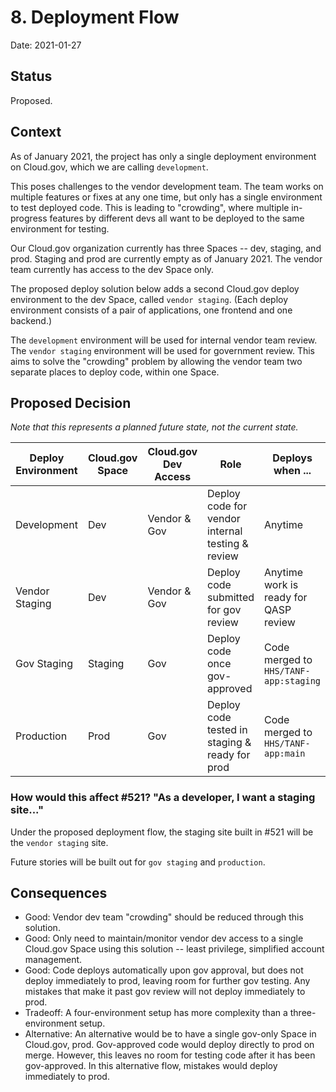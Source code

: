 # 8. Deployment Flow
Date: 2021-01-27

## Status

Proposed.

## Context

As of January 2021, the project has only a single deployment environment on Cloud.gov, which we are calling `development`.

This poses challenges to the vendor development team. The team works on multiple features or fixes at any one time, but only has a single environment to test deployed code. This is leading to "crowding", where multiple in-progress features by different devs all want to be deployed to the same environment for testing. 

Our Cloud.gov organization currently has three Spaces -- dev, staging, and prod. Staging and prod are currently empty as of January 2021. The vendor team currently has access to the dev Space only. 

The proposed deploy solution below adds a second Cloud.gov deploy environment to the dev Space, called `vendor staging`. (Each deploy environment consists of a pair of applications, one frontend and one backend.)

The `development` environment will be used for internal vendor team review. The `vendor staging` environment will be used for government review. This aims to solve the "crowding" problem by allowing the vendor team two separate places to deploy code, within one Space.

## Proposed Decision

_Note that this represents a planned future state, not the current state._

Deploy Environment | Cloud.gov Space | Cloud.gov Dev Access | Role                                              | Deploys when ...  |
-------------------|-----------------|----------------------|---------------------------------------------------|-------------------|
Development         | Dev             | Vendor & Gov         | Deploy code for vendor internal testing & review  | Anytime           |
Vendor Staging        | Dev             | Vendor & Gov         | Deploy code submitted for gov review             | Anytime work is ready for QASP review |
Gov Staging            | Staging         | Gov                  | Deploy code once gov-approved               | Code merged to `HHS/TANF-app:staging`
Production         | Prod            | Gov                  | Deploy code tested in staging & ready for prod    | Code merged to `HHS/TANF-app:main`

### How would this affect #521? "As a developer, I want a staging site..."

Under the proposed deployment flow, the staging site built in #521 will be the `vendor staging` site. 

Future stories will be built out for `gov staging` and `production`.

## Consequences

* Good: Vendor dev team "crowding" should be reduced through this solution.
* Good: Only need to maintain/monitor vendor dev access to a single Cloud.gov Space using this solution -- least privilege, simplified account management.
* Good: Code deploys automatically upon gov approval, but does not deploy immediately to prod, leaving room for further gov testing. Any mistakes that make it past gov review will not deploy immediately to prod.
* Tradeoff: A four-environment setup has more complexity than a three-environment setup.
* Alternative: An alternative would be to have a single gov-only Space in Cloud.gov, prod. Gov-approved code would deploy directly to prod on merge. However, this leaves no room for testing code after it has been gov-approved. In this alternative flow, mistakes would deploy immediately to prod.